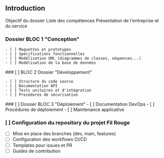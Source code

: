 ## Introduction

Objectif du dossier
Liste des compétences
Présentation de l'entreprise et du service

### Dossier BLOC 1 "Conception"

    - [ ] Maquettes et prototypes
    - [ ] Spécifications fonctionnelles
    - [ ] Modélisation UML (diagrammes de classes, séquences...)
    - [ ] Modélisation de la base de données

### [ ] BLOC 2 Dossier "Développement"

    - [ ] Structure du code source
    - [ ] Documentation API
    - [ ] Tests unitaires et d'intégration
    - [ ] Procédures de sécurisation

### [ ] Dossier BLOC 3 "Déploiement" - [ ] Documentation DevOps - [ ] Procédures de déploiement - [ ] Maintenance applicative

### [ ] Configuration du repository du projet Fil Rouge

- [ ] Mise en place des branches (dev, main, features)
- [ ] Configuration des workflows CI/CD
- [ ] Templates pour issues et PR
- [ ] Guides de contribution
